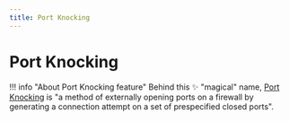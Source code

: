 ```yaml
---
title: Port Knocking
---
```

# Port Knocking
!!! info "About Port Knocking feature"
    Behind this :sparkles: "magical" name, [Port Knocking](https://en.wikipedia.org/wiki/Port_knocking) is "a method of externally opening ports on a firewall by generating a connection attempt on a set of prespecified closed ports".